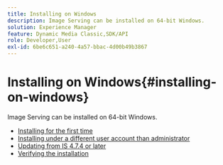 ```yaml
---
title: Installing on Windows
description: Image Serving can be installed on 64-bit Windows.
solution: Experience Manager
feature: Dynamic Media Classic,SDK/API
role: Developer,User
exl-id: 6be6c651-a240-4a57-bbac-4d00b49b3867
---
```

# Installing on Windows{#installing-on-windows}

Image Serving can be installed on 64-bit Windows.

* [Installing for the first time](t-first-time-installation-win.md)
* [Installing under a different user account than   administrator](t-diff-account-win.md)
* [Updating from IS 4.7.4 or later](t-update-win.md)
* [Verifying the installation](t-verify-win.md)
